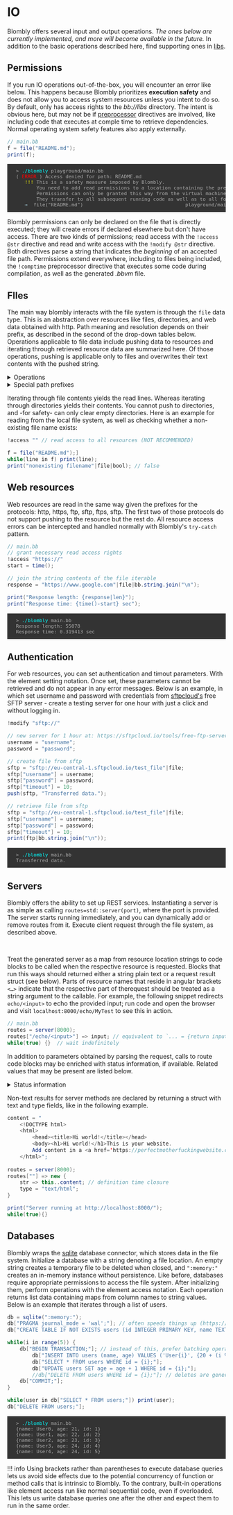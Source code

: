 # IO

Blombly offers several input and output operations.
*The ones below are currently implemented, and more will become available in the future.*
In addition to the basic operations described here, find supporting ones in [libs](../advanced/libs.md).


## Permissions


If you run IO operations out-of-the-box, you will encounter an error
like below. This happens because Blombly prioritizes **execution safety** and does 
not allow you to access system resources unless you intent to do so. 
By default, only has access rights to the *bb://libs* directory.
The intent is obvious here, but may not be if [preprocessor](../advanced/preprocessor.md) directives are involved,
like including code that executes at comple time to retrieve dependencies. 
Normal operating system safety features also apply externally.

```java
// main.bb
f = file("README.md");
print(f);
```

<pre style="font-size: 80%;background-color: #333; color: #AAA; padding: 10px 20px; overflow-x: auto;">
> <span style="color: cyan;">./blombly</span> playground/main.bb
(<span style="color: red;"> ERROR </span>) Access denied for path: README.md
   <span style="color: yellow;">!!!</span> This is a safety measure imposed by Blombly.
       You need to add read permissions to a location containing the prefix with `!access "location"`.
       Permissions can only be granted this way from the virtual machine's entry point.
       They transfer to all subsequent running code as well as to all following `!comptime` preprocessing.
   <span style="color: lightblue;">→</span>  file("README.md")                                   playground/main.bb line 1
</pre>

Blombly permissions can only be declared on the file that is directly
executed; they will create errors if declared elsewhere but don't have access.
There are two kinds of permissions; read access with the `!access @str` 
directive and read and write access with the `!modify @str` directive.
Both directives parse a string that indicates the *beginning* of an accepted file path.
Permissions extend everywhere, including to files being included, the `!comptime` preprocessor directive that 
executes some code during compilation, as well as the generated *.bbvm* file. 

## FIles


The main way blombly interacts with the file system is through the `file` data type.
This is an abstraction over resources like files, directories, and web data obtained
with http. Path meaning and resolution depends on their prefix, as described in the second
of the drop-down tables below.
Operations applicable to file data include pushing data to resources and iterating
through retrieved resource data are summarized here. Of those operations, pushing
is applicable only to files and overwrites their text contents with the pushed string.

<details>
  <summary>Operations</summary>
  <table>
    <thead>
      <tr>
        <th>Operation</th>
        <th>Description</th>
      </tr>
    </thead>
    <tbody>
      <tr>
        <td>push</td>
        <td>Write data to the resource without expecting persistence.</td>
      </tr>
      <tr>
        <td>iter</td>
        <td>Traverse through resource contents (used by the in macro internally).</td>
      </tr>
      <tr>
        <td>list</td>
        <td>Obtain all contents of the resource at once.</td>
      </tr>
      <tr>
        <td>clear</td>
        <td>Clear the resource data if possible.</td>
      </tr>
      <tr>
        <td>bool</td>
        <td>Check whether the resource exists.</td>
      </tr>
      <tr>
        <td>Division by a string</td>
        <td>Obtain a sub-directory from the resource.</td>
      </tr>
    </tbody>
  </table>
</details>

<details>
  <summary>Special path prefixes</summary>
<table>
  <thead>
    <tr>
      <th>Prefix</th>
      <th>Description</th>
    </tr>
  </thead>
  <tbody>
    <tr>
      <td>http://</td>
      <td>Refers to a resource accessible over the HTTP protocol.</td>
    </tr>
    <tr>
      <td>https://</td>
      <td>Refers to a resource accessible over the HTTPS protocol.</td>
    </tr>
    <tr>
      <td>ftp://</td>
      <td>Refers to a files accessible over the FTP protocol.</td>
    </tr>
    <tr>
      <td>ftps://</td>
      <td>Refers to a files accessible over the FTPS protocol.</td>
    </tr>
    <tr>
      <td>sftp://</td>
      <td>Refers to a files accessible over the SFTP protocol (FTP over SSH).</td>
    </tr>
    <tr>
      <td>bb://</td>
      <td>Starts from the directory where the Blombly executable resides.</td>
    </tr>
    <tr>
      <td>raw://</td>
      <td>Do not modify the provided path (this is not the default for safety).</td>
    </tr>
    <tr>
      <td>vfs://</td>
      <td>Accesses the path on a virtual file system. This is lost when the interpeter exits but persists throughout all compilation.</td>
    </tr>
    <tr>
      <td>Empty path</td>
      <td>Used to grant permissions for everything (NOT RECOMMENDED)</td>
    </tr>
    <tr>
      <td>No prefix</td>
      <td>Starts from the user's working directory.</td>
    </tr>
  </tbody>
</table>
</details>


Iterating through file contents yields the read lines. Whereas iterating
through directories yields their contents. You cannot push to directories, 
and -for safety- can only clear empty directories.
Here is an example for reading from the local file system,
as well as checking whether a non-existing file name exists:

```java
!access "" // read access to all resources (NOT RECOMMENDED)

f = file("README.md");]
while(line in f) print(line);
print("nonexisting filename"|file|bool); // false
```

## Web resources

Web resources are read in the same way given the prefixes for the protocols:
http, https, ftp, sftp, ftps, sftp. The first two of those protocols do not
support pushing to the resource but the rest do.
All resource access errors can be intercepted and handled normally
with Blombly's `try-catch` pattern. 

```java
// main.bb
// grant necessary read access rights
!access "https://" 
start = time();

// join the string contents of the file iterable
response = "https://www.google.com"|file|bb.string.join("\n");

print("Response length: {response|len}");
print("Response time: {time()-start} sec");
```

<pre style="font-size: 80%;background-color: #333; color: #AAA; padding: 10px 20px;">
> <span style="color: cyan;">./blombly</span> main.bb 
Response length: 55078 
Response time: 0.319413 sec 
</pre>

## Authentication

For web resources, you can set authentication and timout parameters.
With the element setting notation. Once set, these parameters cannot
be retrieved and do not appear in any error messages.
Below is an example, in which set username and password with credentials from
[sftpcloud's](https://sftpcloud.io/tools/free-ftp-server) free SFTP server - create
a testing server for one hour with just a click and without logging in.

```java
!modify "sftp://"

// new server for 1 hour at: https://sftpcloud.io/tools/free-ftp-server
username = "username";
password = "password";

// create file from sftp
sftp = "sftp://eu-central-1.sftpcloud.io/test_file"|file;
sftp["username"] = username;
sftp["password"] = password; 
sftp["timeout"] = 10;
push(sftp, "Transferred data.");

// retrieve file from sftp
sftp = "sftp://eu-central-1.sftpcloud.io/test_file"|file;
sftp["username"] = username;
sftp["password"] = password; 
sftp["timeout"] = 10;
print(ftp|bb.string.join("\n"));
```

<pre style="font-size: 80%;background-color: #333; color: #AAA; padding: 10px 20px;">
> <span style="color: cyan;">./blombly</span> main.bb 
Transferred data.
</pre>



## Servers

Blombly offers the ability to set up REST services.
Instantiating a server is as simple as calling `routes=std::server(port)`,
where the port is provided. The server starts running immediately,
and you can dynamically add or remove routes from it. Execute client
request through the file system, as described above.

<br>

Treat the generated server as a map from resource location strings to code blocks
to be called when the respective resource is requested. Blocks that run this
ways should returned either a string plain text or a request result struct (see below). 
Parts of resource names that reside in angular brackets `<…>` indicate that the respective 
part of therequest should be treated as a string argument to the callable.
For example, the following snippet redirects `echo/<input>` to echo the provided input;
run code and open the browser and visit `localhost:8000/echo/MyTest` to see this in action.

```java
// main.bb
routes = server(8000);
routes["/echo/<input>"] => input; // equivalent to `... = {return input}`
while(true) {}  // wait indefinitely
```

In addition to parameters obtained by parsing the request, calls
to route code blocks may be enriched with status information, if available.
Related values that may be present are listed below.

<details>
  <summary>Status information</summary>
  <table style="border-collapse: collapse; width: 100%; margin-top: 10px;">
    <thead>
      <tr>
        <th>Value</th>
        <th>Type</th>
        <th>Details</th>
      </tr>
    </thead>
    <tbody>
      <tr>
        <td>method</td>
        <td>str</td>
        <td>"GET" or "POST".</td>
      </tr>
      <tr>
        <td>content</td>
        <td>str</td>
        <td>Any received message content. This requires further parsing.</td>
      </tr>
      <tr>
        <td>ip</td>
        <td>str</td>
        <td>The user's IP address.</td>
      </tr>
      <tr>
        <td>http</td>
        <td>str</td>
        <td>The HTTP protocol's version.</td>
      </tr>
      <tr>
        <td>query</td>
        <td>str</td>
        <td>Any query parameters; those following after the question mark (?).</td>
      </tr>
      <tr>
        <td>ssl</td>
        <td>bool</td>
        <td>Whether HTTPS or WS is used (SSL/TLS used).</td>
      </tr>
      <tr>
        <td>uri</td>
        <td>str</td>
        <td>The request's full URI.</td>
      </tr>
    </tbody>
  </table>
</details>


Non-text results for server methods are declared by returning
a struct with text and type fields, like in the following example.

```java
content = "
    <!DOCTYPE html>
    <html>
        <head><title>Hi world!</title></head>
        <body><h1>Hi world!</h1>This is your website. 
        Add content in a <a href='https://perfectmotherfuckingwebsite.com/'>nice format</a>.</body>
    </html>";
    
routes = server(8000);
routes[""] => new {
    str => this..content; // definition time closure
    type = "text/html";
}

print("Server running at http://localhost:8000/");
while(true){}
```

## Databases

Blombly wraps the [sqlite](https://www.sqlite.org/) database connector, which stores data in the file system.
Initialize a database with a string denoting a file location. An empty string creates a temporary
file to be deleted when closed, and `":memory:"` creates an in-memory instance without persistence.
Like before, databases require appropriate permissions to access the file system.
After initializing them, perform operations with the element access notation. Each operation returns list
data containing maps from column names to string values. Below is an example that iterates through a list of users.


```java
db = sqlite(":memory:");
db["PRAGMA journal_mode = 'wal';"]; // often speeds things up (https://www.sqlite.org/wal.html)
db["CREATE TABLE IF NOT EXISTS users (id INTEGER PRIMARY KEY, name TEXT, age INTEGER);"];

while(i in range(5)) {
    db["BEGIN TRANSACTION;"]; // instead of this, prefer batching operations into larger transactions
        db["INSERT INTO users (name, age) VALUES ('User{i}', {20 + (i % 10)});"];
        db["SELECT * FROM users WHERE id = {i};"];
        db["UPDATE users SET age = age + 1 WHERE id = {i};"];
        //db["DELETE FROM users WHERE id = {i};"]; // deletes are generally slow
    db["COMMIT;"];
}

while(user in db["SELECT * FROM users;"]) print(user);
db["DELETE FROM users;"];
```


<pre style="font-size: 80%;background-color: #333; color: #AAA; padding: 10px 20px;">
> <span style="color: cyan;">./blombly</span> main.bb
{name: User0, age: 21, id: 1} 
{name: User1, age: 22, id: 2} 
{name: User2, age: 23, id: 3} 
{name: User3, age: 24, id: 4} 
{name: User4, age: 24, id: 5} 
</pre>

!!! info
    Using brackets rather than parentheses to execute database queries
    lets us avoid side effects due to the potential concurrency of function
    or method calls that is intrinsic to Blombly. 
    To the contrary, built-in operations like element access run like normal
    sequential code, even if overloaded. This lets us write database queries
    one after the other and expect them to run in the same order.